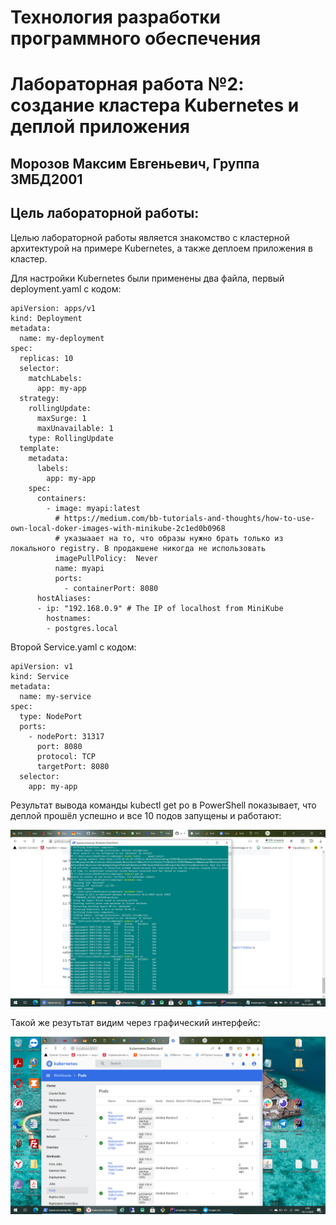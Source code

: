 # Технология разработки программного обеспечения
# Лабораторная работа №2: создание кластера Kubernetes и деплой приложения
## Морозов Максим Евгеньевич, Группа 3МБД2001
## Цель лабораторной работы: 
Целью лабораторной работы является знакомство с кластерной архитектурой на примере Kubernetes, а также деплоем приложения в кластер.

Для настройки Kubernetes были применены два файла, первый deployment.yaml с кодом:

    apiVersion: apps/v1
    kind: Deployment
    metadata:
      name: my-deployment
    spec:
      replicas: 10
      selector:
        matchLabels:
          app: my-app
      strategy:
        rollingUpdate:
          maxSurge: 1
          maxUnavailable: 1
        type: RollingUpdate
      template:
        metadata:
          labels:
            app: my-app
        spec:
          containers:
            - image: myapi:latest
              # https://medium.com/bb-tutorials-and-thoughts/how-to-use-own-local-doker-images-with-minikube-2c1ed0b0968
              # указыаает на то, что образы нужно брать только из локального registry. В продакшене никогда не использовать
              imagePullPolicy:  Never 
              name: myapi
              ports:
                - containerPort: 8080
          hostAliases:
          - ip: "192.168.0.9" # The IP of localhost from MiniKube
            hostnames:
            - postgres.local
            
Второй Service.yaml с кодом:

    apiVersion: v1
    kind: Service
    metadata:
      name: my-service
    spec:
      type: NodePort
      ports:
        - nodePort: 31317
          port: 8080
          protocol: TCP
          targetPort: 8080
      selector:
        app: my-app

Результат вывода команды kubectl get po в PowerShell показывает, что деплой прошёл успешно и все 10 подов запущены и работают:

![](3.3.png)

Такой же резутьтат видим через графический интерфейс:

![](3.5.png)
